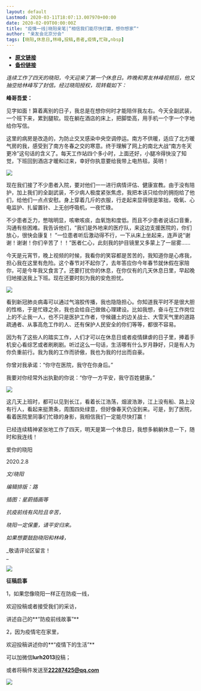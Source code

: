 ```yaml
---
layout: default
Lastmod: 2020-03-11T18:07:13.007970+00:00
date: 2020-02-09T00:00:00Z
title: "疫情一线|晓阳亲笔|“相信我们能尽快打赢，想你想家”"
author: "亲友会北京分会"
tags: [晓阳,休息日,林峰,投稿,患者,疫情,忙碌,nbsp]
---
```


* [**原文链接**](https://mp.weixin.qq.com/s/dv1XDv-7v_B_kDCOoPSJ7Q)
* [**备份链接**](https://archive.li/wip/xjEyB)


  

_连续工作了四天的晓阳，今天迎来了第一个休息日。昨晚和男友林峰视频后，他又抽空给林峰写了封信。经过晓阳授权，现转载如下：_

**峰哥吾爱：**

  

见字如面！算着离别的日子，我总是在想你何时才能陪伴我左右。今天全副武装，一个班下来，累到腿软。现在躺在酒店的床上，把脚垫高，用手机一个字一个字地给你写信。

  

这里的病房是改造的，为防止交叉感染中央空调停运。南方不供暖，适应了北方暖气房的我，感受到了南方冬春之交的寒意。终于理解了网上的南北大战“南方冬天更冷”这句话的含义了。每天工作站四个多小时，上面还好，小腿冷得快没了知觉，下班回到酒店才暖和过来，幸好你执意要给我带上电热毯，英明！

  

![](/images/post/6857ffd1b10055101bb8f314164099df.jpg)

  

现在我们接了不少患者入院，要对他们一一进行病情评估、健康宣教。由于没有陪护，加上我们的全副武装，不少病人极度紧张焦虑，我把本该只给你的拥抱给了他们，给他们一点点安慰。身上穿着几斤的衣服，行走起来显得很是笨拙，吸氧、心电监护、扎留置针、上无创呼吸机，一夜忙碌。 

  

不少患者乏力，憋喘明显，咳嗽咳痰，血氧饱和度低。而且不少患者说话口音重，沟通有些困难。我告诉他们，“我们是外地来的医疗队，来这边支援医院的，你们放心，很快会康复！ ”一位患者听后激动得不行，一下从床上坐起来，连声说“谢谢！谢谢！你们辛苦了！！”医者仁心，此刻我的护目镜里又多蒙上了一层雾……

  

今天是元宵节，晚上视频的时候，我看你的笑容都是苦苦的，我知道你是心疼我，担心我在这里有危险。这个春节对不起你了，去年答应你今年春节就休假在家陪你，可是今年我又食言了。还要打扰你的休息，在你仅有的几天休息日里，早起晚归地接送我上下班。现在还要时刻为我的安危担忧。

  

![](/images/post/003b247feb8de6c350be16f27562d6e0.jpg)

  

看到新冠肺炎病毒可以通过气溶胶传播，我也隐隐担心。你知道我平时不是很大胆的性格，于是忙碌之余，我也会给自己做做心理建设。比如我想，奋斗在工作岗位上的不止我一人，也不只是医护工作者，守候疆土的边关战士、大雪天气里的道路疏通者、从事高危工作的人、还有保护人民安全的你们等等，都很不容易。

  

因为有了这些人的踏实工作，人们才可以在休息日或者疫情肆虐的日子里，捧着手机安心看综艺或者刷刷剧。听过这么一句话，生活哪有什么岁月静好，只是有人为你负重前行。我为我的工作而骄傲，我也为我的付出而自豪。

  

你曾对我承诺：“你守在医院，我守在你身后。”

  

我要对你经常外出执勤的你说：“你守一方平安，我守百姓健康。”

  

![](/images/post/31560bf6cf5cad7f82cce3b0db956a79.jpg)

  

这几天上班时，都可以见到长江，看着长江浩荡，烟波浩渺，江上没有船、路上没有行人，看起来挺萧条，周围四处绿意，但好像春天仍没到来。可是，到了医院，看着医院里同事们忙碌的身影，我相信我们一定能尽快打赢！

  

已经连续精神紧张地工作了四天，明天是第一个休息日，我想多躺躺休息一下，随时和我连线！

  

爱你的晓阳

2020.2.8

  

_文/晓阳_

_编辑排版：路_

_插图：星蔚插画等_

_抗疫前线有风险且辛苦，_

_晓阳一定保重，请平安归来。_

_如果想要鼓励晓阳和林峰，_

_敬请评论区留言！  
_

![](/images/post/c046617f4cb1d64bb6225551eb9d8c35.jpg)

**征稿启事**

1，如果您像晓阳一样正在防疫一线，

欢迎投稿或者接受我们的采访，

讲述自己的**“防疫前线故事”**

2，因为疫情宅在家里，

欢迎投稿讲述你的**“疫情下的生活”**

可以加微信**lurh2013**投稿；

或者将稿件发送至**22287425@qq.com**

**![](/images/post/61075205e6d4fea2a9889bd8fa4b5d2a.jpg)**

